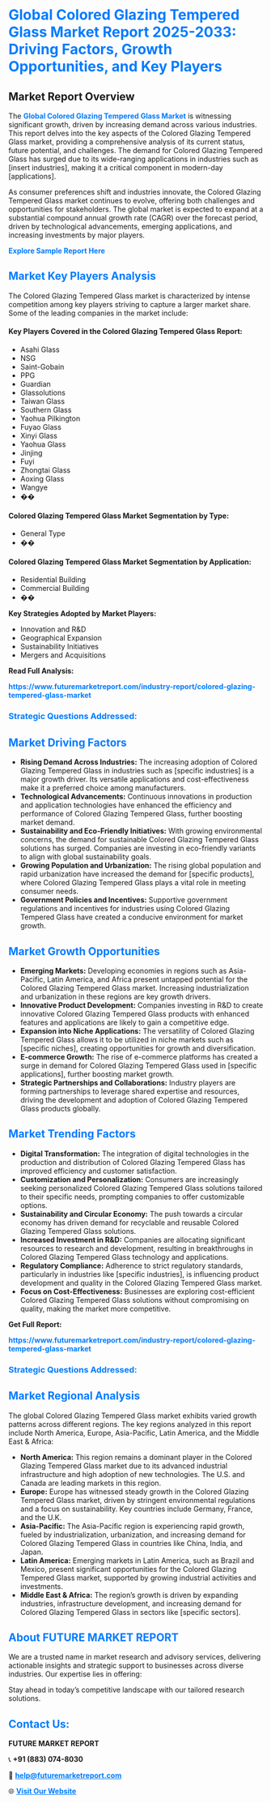 <h1 style="color: #007BFF;">Global Colored Glazing Tempered Glass Market Report 2025-2033: Driving Factors, Growth Opportunities, and Key Players</h1>

<section id="overview">
<h2>Market Report Overview</h2>
<p>The <a href="https://www.futuremarketreport.com/industry-report/colored-glazing-tempered-glass-market" style="color: #007BFF; text-decoration: none;"><strong>Global Colored Glazing Tempered Glass Market</strong></a> is witnessing significant growth, driven by increasing demand across various industries. This report delves into the key aspects of the Colored Glazing Tempered Glass market, providing a comprehensive analysis of its current status, future potential, and challenges. The demand for Colored Glazing Tempered Glass has surged due to its wide-ranging applications in industries such as [insert industries], making it a critical component in modern-day [applications].</p>
<p>As consumer preferences shift and industries innovate, the Colored Glazing Tempered Glass market continues to evolve, offering both challenges and opportunities for stakeholders. The global market is expected to expand at a substantial compound annual growth rate (CAGR) over the forecast period, driven by technological advancements, emerging applications, and increasing investments by major players.</p>
</section>

<section id="overview">
<p><a href="https://www.futuremarketreport.com/request-sample/reportId=117014" style="color: #007BFF; text-decoration: none;"><strong>Explore Sample Report Here</strong></a></p>
</section>

<section id="key-players">
<h2 style="color: #007BFF;">Market Key Players Analysis</h2>
<p>The Colored Glazing Tempered Glass market is characterized by intense competition among key players striving to capture a larger market share. Some of the leading companies in the market include:</p>
<h4>Key Players Covered in the Colored Glazing Tempered Glass Report:</h4>
<ul><li>Asahi Glass</li><li>NSG</li><li>Saint-Gobain</li><li>PPG</li><li>Guardian</li><li>Glassolutions</li><li>Taiwan Glass</li><li>Southern Glass</li><li>Yaohua Pilkington</li><li>Fuyao Glass</li><li>Xinyi Glass</li><li>Yaohua Glass</li><li>Jinjing</li><li>Fuyi</li><li>Zhongtai Glass</li><li>Aoxing Glass</li><li>Wangye</li><li>��</li></ul>
<h4>Colored Glazing Tempered Glass Market Segmentation by Type:</h4>
<ul><li>General Type</li><li>��</li></ul>

<h4>Colored Glazing Tempered Glass Market Segmentation by Application:</h4>
<ul><li>Residential Building</li><li>Commercial Building</li><li>��</li></ul>
<p><strong>Key Strategies Adopted by Market Players:</strong></p>
<ul>
<li>Innovation and R&D</li>
<li>Geographical Expansion</li>
<li>Sustainability Initiatives</li>
<li>Mergers and Acquisitions</li>
</ul>
</section>

<section>
<p><strong>Read Full Analysis: </strong></p><a href="https://www.futuremarketreport.com/industry-report/colored-glazing-tempered-glass-market" style="color: #007BFF; text-decoration: none;"><strong>https://www.futuremarketreport.com/industry-report/colored-glazing-tempered-glass-market</strong></a>
<h3 style="color: #007BFF;">Strategic Questions Addressed:</h3>
</section>

<section id="driving-factors">
<h2 style="color: #007BFF;">Market Driving Factors</h2>
<ul>
<li><strong>Rising Demand Across Industries:</strong> The increasing adoption of Colored Glazing Tempered Glass in industries such as [specific industries] is a major growth driver. Its versatile applications and cost-effectiveness make it a preferred choice among manufacturers.</li>
<li><strong>Technological Advancements:</strong> Continuous innovations in production and application technologies have enhanced the efficiency and performance of Colored Glazing Tempered Glass, further boosting market demand.</li>
<li><strong>Sustainability and Eco-Friendly Initiatives:</strong> With growing environmental concerns, the demand for sustainable Colored Glazing Tempered Glass solutions has surged. Companies are investing in eco-friendly variants to align with global sustainability goals.</li>
<li><strong>Growing Population and Urbanization:</strong> The rising global population and rapid urbanization have increased the demand for [specific products], where Colored Glazing Tempered Glass plays a vital role in meeting consumer needs.</li>
<li><strong>Government Policies and Incentives:</strong> Supportive government regulations and incentives for industries using Colored Glazing Tempered Glass have created a conducive environment for market growth.</li>
</ul>
</section>

<section id="growth-opportunities">
<h2 style="color: #007BFF;">Market Growth Opportunities</h2>
<ul>
<li><strong>Emerging Markets:</strong> Developing economies in regions such as Asia-Pacific, Latin America, and Africa present untapped potential for the Colored Glazing Tempered Glass market. Increasing industrialization and urbanization in these regions are key growth drivers.</li>
<li><strong>Innovative Product Development:</strong> Companies investing in R&D to create innovative Colored Glazing Tempered Glass products with enhanced features and applications are likely to gain a competitive edge.</li>
<li><strong>Expansion into Niche Applications:</strong> The versatility of Colored Glazing Tempered Glass allows it to be utilized in niche markets such as [specific niches], creating opportunities for growth and diversification.</li>
<li><strong>E-commerce Growth:</strong> The rise of e-commerce platforms has created a surge in demand for Colored Glazing Tempered Glass used in [specific applications], further boosting market growth.</li>
<li><strong>Strategic Partnerships and Collaborations:</strong> Industry players are forming partnerships to leverage shared expertise and resources, driving the development and adoption of Colored Glazing Tempered Glass products globally.</li>
</ul>
</section>

<section id="trending-factors">
<h2 style="color: #007BFF;">Market Trending Factors</h2>
<ul>
<li><strong>Digital Transformation:</strong> The integration of digital technologies in the production and distribution of Colored Glazing Tempered Glass has improved efficiency and customer satisfaction.</li>
<li><strong>Customization and Personalization:</strong> Consumers are increasingly seeking personalized Colored Glazing Tempered Glass solutions tailored to their specific needs, prompting companies to offer customizable options.</li>
<li><strong>Sustainability and Circular Economy:</strong> The push towards a circular economy has driven demand for recyclable and reusable Colored Glazing Tempered Glass solutions.</li>
<li><strong>Increased Investment in R&D:</strong> Companies are allocating significant resources to research and development, resulting in breakthroughs in Colored Glazing Tempered Glass technology and applications.</li>
<li><strong>Regulatory Compliance:</strong> Adherence to strict regulatory standards, particularly in industries like [specific industries], is influencing product development and quality in the Colored Glazing Tempered Glass market.</li>
<li><strong>Focus on Cost-Effectiveness:</strong> Businesses are exploring cost-efficient Colored Glazing Tempered Glass solutions without compromising on quality, making the market more competitive.</li>
</ul>
</section>

<section>
<p><strong>Get Full Report: </strong></p><a href="https://www.futuremarketreport.com/industry-report/colored-glazing-tempered-glass-market" style="color: #007BFF; text-decoration: none;"><strong>https://www.futuremarketreport.com/industry-report/colored-glazing-tempered-glass-market</strong></a>
<h3 style="color: #007BFF;">Strategic Questions Addressed:</h3>
</section>


<section id="regional-analysis">
<h2 style="color: #007BFF;">Market Regional Analysis</h2>
<p>The global Colored Glazing Tempered Glass market exhibits varied growth patterns across different regions. The key regions analyzed in this report include North America, Europe, Asia-Pacific, Latin America, and the Middle East & Africa:</p>
<ul>
<li><strong>North America:</strong> This region remains a dominant player in the Colored Glazing Tempered Glass market due to its advanced industrial infrastructure and high adoption of new technologies. The U.S. and Canada are leading markets in this region.</li>
<li><strong>Europe:</strong> Europe has witnessed steady growth in the Colored Glazing Tempered Glass market, driven by stringent environmental regulations and a focus on sustainability. Key countries include Germany, France, and the U.K.</li>
<li><strong>Asia-Pacific:</strong> The Asia-Pacific region is experiencing rapid growth, fueled by industrialization, urbanization, and increasing demand for Colored Glazing Tempered Glass in countries like China, India, and Japan.</li>
<li><strong>Latin America:</strong> Emerging markets in Latin America, such as Brazil and Mexico, present significant opportunities for the Colored Glazing Tempered Glass market, supported by growing industrial activities and investments.</li>
<li><strong>Middle East & Africa:</strong> The region’s growth is driven by expanding industries, infrastructure development, and increasing demand for Colored Glazing Tempered Glass in sectors like [specific sectors].</li>
</ul>
</section>

<footer>
<h2 style="color: #007BFF;">About FUTURE MARKET REPORT</h2>
<p>We are a trusted name in market research and advisory services, delivering actionable insights and strategic support to businesses across diverse industries. Our expertise lies in offering:</p>

<p>Stay ahead in today’s competitive landscape with our tailored research solutions.</p>

<h2 style="color: #007BFF;">Contact Us:</h2>
<p><strong>FUTURE MARKET REPORT</strong></p>
<p>📞 <strong>+91 (883) 074-8030</strong></p>
<p>📧 <strong><a href="mailto:help@futuremarketreport.com" style="color: #007BFF;">help@futuremarketreport.com</a></strong></p>
<p>🌐 <strong><a href="https://www.futuremarketreport.com/" style="color: #007BFF;">Visit Our Website</a></strong></p>
</footer>